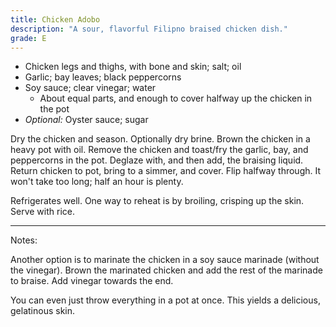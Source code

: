 ```yaml
---
title: Chicken Adobo
description: "A sour, flavorful Filipno braised chicken dish."
grade: E
---
```


- Chicken legs and thighs, with bone and skin; salt; oil
- Garlic; bay leaves; black peppercorns
- Soy sauce; clear vinegar; water
    - About equal parts, and enough to cover halfway up the chicken in the pot
- *Optional:* Oyster sauce; sugar

Dry the chicken and season. Optionally dry brine. Brown the chicken in a heavy pot with oil. Remove the chicken and toast/fry the garlic, bay, and peppercorns in the pot. Deglaze with, and then add, the braising liquid. Return chicken to pot, bring to a simmer, and cover. Flip halfway through. It won't take too long; half an hour is plenty.

Refrigerates well. One way to reheat is by broiling, crisping up the skin. Serve with rice.

***
Notes:

Another option is to marinate the chicken in a soy sauce marinade (without the vinegar). Brown the marinated chicken and add the rest of the marinade to braise. Add vinegar towards the end.
 
You can even just throw everything in a pot at once. This yields a delicious, gelatinous skin. 

